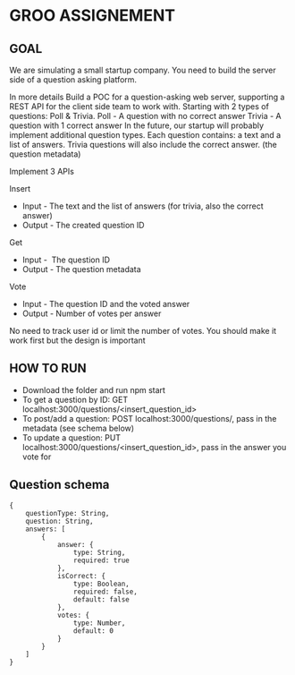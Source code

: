 # GROO ASSIGNEMENT

## GOAL
We are simulating a small startup company.
You need to build the server side of a question asking platform.

In more details
Build a POC for a question-asking web server, supporting a REST API for the client side team to work with.
Starting with 2 types of questions: Poll & Trivia.
Poll - A question with no correct answer
Trivia - A question with 1 correct answer
In the future, our startup will probably implement additional question types.
Each question contains: a text and a list of answers. Trivia questions will also include the correct answer. (the question metadata)

Implement 3 APIs

Insert
* Input - The text and the list of answers (for trivia, also the correct answer)
* Output - The created question ID

Get
* Input -  The question ID
* Output - The question metadata

Vote
* Input - The question ID and the voted answer
* Output - Number of votes per answer﻿


No need to track user id or limit the number of votes.
You should make it work first but the design is important


## HOW TO RUN
- Download the folder and run npm start
- To get a question by ID: GET localhost:3000/questions/<insert_question_id>
- To post/add a question: POST localhost:3000/questions/, pass in the metadata (see schema below)
- To update a question: PUT localhost:3000/questions/<insert_question_id>, pass in the answer you vote for

 Question schema
 -------------------------

```
{
    questionType: String,
    question: String,
    answers: [
        {
            answer: {
                type: String,
                required: true
            },
            isCorrect: {
                type: Boolean,
                required: false,
                default: false
            }, 
            votes: {
                type: Number,
                default: 0
            }
        }
    ]
}
```
